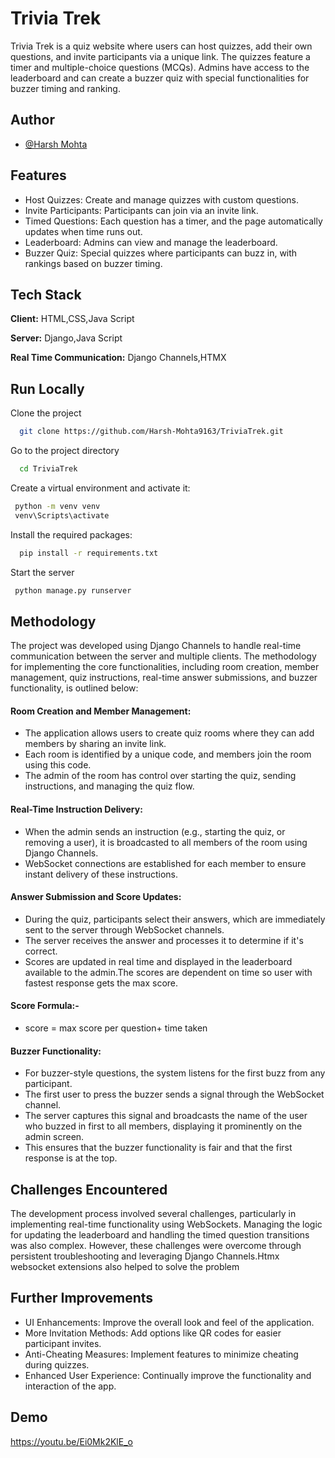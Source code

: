
# Trivia Trek

Trivia Trek is a quiz website where users can host quizzes, add their own questions, and invite participants via a unique link. The quizzes feature a timer and multiple-choice questions (MCQs). Admins have access to the leaderboard and can create a buzzer quiz with special functionalities for buzzer timing and ranking.


## Author

- [@Harsh Mohta](https://www.github.com/Harsh-Mohta9163)


## Features

- Host Quizzes: Create and manage quizzes with custom questions.
- Invite Participants: Participants can join via an invite link.
- Timed Questions: Each question has a timer, and the page automatically updates when time runs out.
- Leaderboard: Admins can view and manage the leaderboard.
- Buzzer Quiz: Special quizzes where participants can buzz in, with rankings based on buzzer timing.


## Tech Stack

**Client:** HTML,CSS,Java Script

**Server:** Django,Java Script

**Real Time Communication:** Django Channels,HTMX
## Run Locally

Clone the project

```bash
  git clone https://github.com/Harsh-Mohta9163/TriviaTrek.git
```

Go to the project directory

```bash
  cd TriviaTrek
```
Create a virtual environment and activate it:
```bash
 python -m venv venv
 venv\Scripts\activate
```
Install the required packages:

```bash
  pip install -r requirements.txt
```

Start the server

```bash
 python manage.py runserver
```


## Methodology
The project was developed using Django Channels to handle real-time communication between the server and multiple clients. The methodology for implementing the core functionalities, including room creation, member management, quiz instructions, real-time answer submissions, and buzzer functionality, is outlined below:

#### Room Creation and Member Management:
- The application allows users to create quiz rooms where they can add members by sharing an invite link.
- Each room is identified by a unique code, and members join the room using this code.
- The admin of the room has control over starting the quiz, sending instructions, and managing the quiz flow.
#### Real-Time Instruction Delivery:
- When the admin sends an instruction (e.g., starting the quiz, or removing a user), it is broadcasted to all members of the room using Django Channels.
- WebSocket connections are established for each member to ensure instant delivery of these instructions.
#### Answer Submission and Score Updates:
- During the quiz, participants select their answers, which are immediately sent to the server through WebSocket channels.
- The server receives the answer and processes it to determine if it's correct.
- Scores are updated in real time and displayed in the leaderboard available to the admin.The scores are dependent on time so user with fastest response gets the max score.
#### Score Formula:-
- score = max score per question+ time taken

#### Buzzer Functionality:
- For buzzer-style questions, the system listens for the first buzz from any participant.
- The first user to press the buzzer sends a signal through the WebSocket channel.
- The server captures this signal and broadcasts the name of the user who buzzed in first to all members, displaying it prominently on the admin screen.
- This ensures that the buzzer functionality is fair and that  the first response is at the top.

## Challenges Encountered
The development process involved several challenges, particularly in implementing real-time functionality using WebSockets. Managing the logic for updating the leaderboard and handling the timed question transitions was also complex. However, these challenges were overcome through persistent troubleshooting and leveraging Django Channels.Htmx websocket extensions also helped to solve the problem
## Further Improvements
- UI Enhancements: Improve the overall look and feel of the application.
- More Invitation Methods: Add options like QR codes for easier participant invites.
- Anti-Cheating Measures: Implement features to minimize cheating during quizzes.
- Enhanced User Experience: Continually improve the functionality and interaction of the app.
## Demo

https://youtu.be/Ei0Mk2KlE_o

